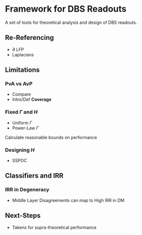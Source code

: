 # Framework for DBS Readouts

A set of tools for theoretical analysis and design of DBS readouts.

## Re-Referencing

* $\partial$ LFP
* Laplacians

## Limitations

### PvA vs AvP
* Compare
* Intro/Def **Coverage**

### Fixed $\Gamma$ and $H$

* Uniform $\Gamma$
* Power-Law $\Gamma$

Calculate reasonable bounds on performance

### Designing $H$
* SSPOC

## Classifiers and IRR

### IRR in Degeneracy
* Middle Layer Disagreements can map to High IRR in DM

## Next-Steps
* Takens for supra-theoretical performance
